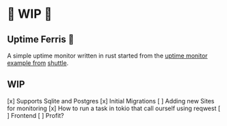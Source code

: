 # 🚧 WIP 🚧

## Uptime Ferris 🦀

A simple uptime monitor written in rust started from the [uptime monitor example from](https://www.shuttle.dev/blog/2024/02/08/uptime-monitoring-rust) [shuttle](https://www.shuttle.dev/).

## WIP

[x] Supports Sqlite and Postgres
[x] Initial Migrations
[ ] Adding new Sites for monitoring
[x] How to run a task in tokio that call ourself using reqwest
[ ] Frontend
[ ] Profit?
